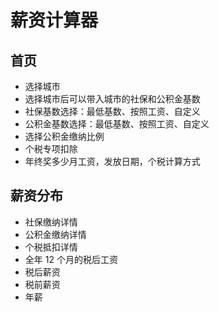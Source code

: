 # 薪资计算器

## 首页

- 选择城市
- 选择城市后可以带入城市的社保和公积金基数
- 社保基数选择：最低基数、按照工资、自定义
- 公积金基数选择：最低基数、按照工资、自定义
- 选择公积金缴纳比例
- 个税专项扣除
- 年终奖多少月工资，发放日期，个税计算方式

## 薪资分布

- 社保缴纳详情
- 公积金缴纳详情
- 个税抵扣详情
- 全年 12 个月的税后工资
- 税后薪资
- 税前薪资
- 年薪
